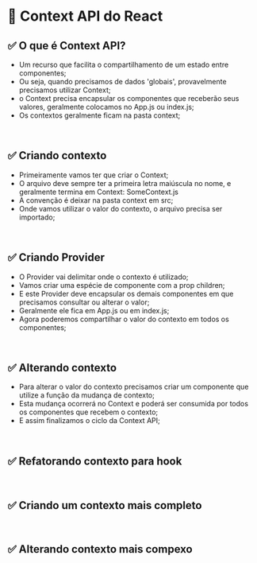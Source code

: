 # 📌 Context API do React
## ✅ O que é Context API?
- Um recurso que facilita o compartilhamento de um estado entre componentes;
- Ou seja, quando precisamos de dados 'globais', provavelmente precisamos utilizar Context;
- o Context precisa encapsular os componentes que receberão seus valores, geralmente colocamos no App.js ou index.js;
- Os contextos geralmente ficam na pasta context;

<br>

## ✅ Criando contexto
- Primeiramente vamos ter que criar o Context;
- O arquivo deve sempre ter a primeira letra maiúscula no nome, e geralmente termina em Context: SomeContext.js
- A convenção é deixar na pasta context em src;
- Onde vamos utilizar o valor do contexto, o arquivo precisa ser importado;

<br>

## ✅ Criando Provider
- O Provider vai delimitar onde o contexto é utilizado;
- Vamos criar uma espécie de componente com a prop children;
- E este Provider deve encapsular os demais componentes em que precisamos consultar ou alterar o valor;
- Geralmente ele fica em App.js ou em index.js;
- Agora poderemos compartilhar o valor do contexto em todos os componentes;

<br>

## ✅ Alterando contexto
- Para alterar o valor do contexto precisamos criar um componente que utilize a função da mudança de contexto;
- Esta mudança ocorrerá no Context e poderá ser consumida por todos os componentes que recebem o contexto;
- E assim finalizamos o ciclo da Context API;

<br>

## ✅ Refatorando contexto para hook


<br>

## ✅ Criando um contexto mais completo


<br>

## ✅ Alterando contexto mais compexo


